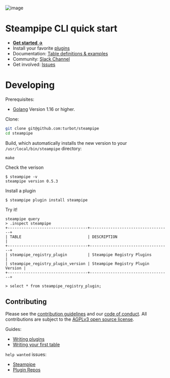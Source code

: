 ![image](https://steampipe.io/images/steampipe-social-preview-4.png)

# Steampipe CLI quick start

- **[Get started →](https://steampipe.io/downloads)**
- Install your favorite [plugins](https://hub.steampipe.io/plugins)
- Documentation: [Table definitions & examples](https://steampipe.io/docs)
- Community: [Slack Channel](https://join.slack.com/t/steampipe/shared_invite/zt-oij778tv-lYyRTWOTMQYBVAbtPSWs3g)
- Get involved: [Issues](https://github.com/turbot/steampipe/issues)

# Developing

Prerequisites:

- [Golang](https://golang.org/doc/install) Version 1.16 or higher.

Clone:

```sh
git clone git@github.com:turbot/steampipe
cd steampipe
```

Build, which automatically installs the new version to your `/usr/local/bin/steampipe` directory:

```
make
```

Check the verison

```
$ steampipe -v
steampipe version 0.5.3
```

Install a plugin

```
$ steampipe plugin install steampipe
```

Try it!

```
steampipe query
> .inspect steampipe
+-----------------------------------+-----------------------------------+
| TABLE                             | DESCRIPTION                       |
+-----------------------------------+-----------------------------------+
| steampipe_registry_plugin         | Steampipe Registry Plugins        |
| steampipe_registry_plugin_version | Steampipe Registry Plugin Version |
+-----------------------------------+-----------------------------------+

> select * from steampipe_registry_plugin;
```

## Contributing

Please see the [contribution guidelines](https://github.com/turbot/steampipe/blob/main/CONTRIBUTING.md) and our [code of conduct](https://github.com/turbot/steampipe/blob/main/CODE_OF_CONDUCT.md). All contributions are subject to the [AGPLv3 open source license](https://github.com/turbot/steampipe-plugin-shodan/blob/main/LICENSE).

Guides:

- [Writing plugins](https://steampipe.io/docs/develop/writing-plugins)
- [Writing your first table](https://steampipe.io/docs/develop/writing-your-first-table)

`help wanted` issues:

- [Steampipe](https://github.com/turbot/steampipe/labels/help%20wanted)
- [Plugin Repos](https://github.com/topics/steampipe-plugin)
